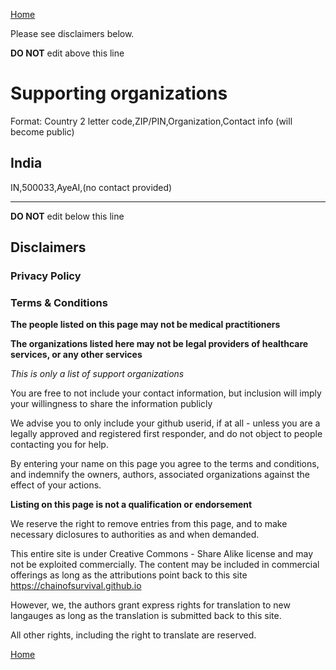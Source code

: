 [Home](https://chainofsurvival.github.io)

Please see disclaimers below.

**DO NOT** edit above this line

# Supporting organizations
Format: Country 2 letter code,ZIP/PIN,Organization,Contact info (will become public)

## India
IN,500033,AyeAI,(no contact provided)


-----------------------------------------
**DO NOT** edit below this line

## Disclaimers
### Privacy Policy
### Terms & Conditions
**The people listed on this page may not be medical practitioners**

**The organizations listed here may not be legal providers of healthcare
services, or any other services**

_This is only a list of support organizations_

You are free to not include your contact information, but inclusion will imply
your willingness to share the information publicly

We advise you to only include your github userid, if at all - unless you
are a legally approved and registered first responder, and do not object to
people contacting you for help.

By entering your name on this page you agree to the terms and conditions,
and indemnify the owners, authors, associated organizations against the 
effect of your actions.

**Listing on this page is not a qualification or endorsement**

We reserve the right to remove entries from this page, and to make necessary
diclosures to authorities as and when demanded.

This entire site is under Creative Commons - Share Alike license and may
not be exploited commercially. The content may be included in commercial 
offerings as long as the attributions point back to this site
https://chainofsurvival.github.io

However, we, the authors grant express rights for translation to new
langauges as long as the translation is submitted back to this site.

All other rights, including the right to translate are reserved.

[Home](https://chainofsurvival.github.io)
